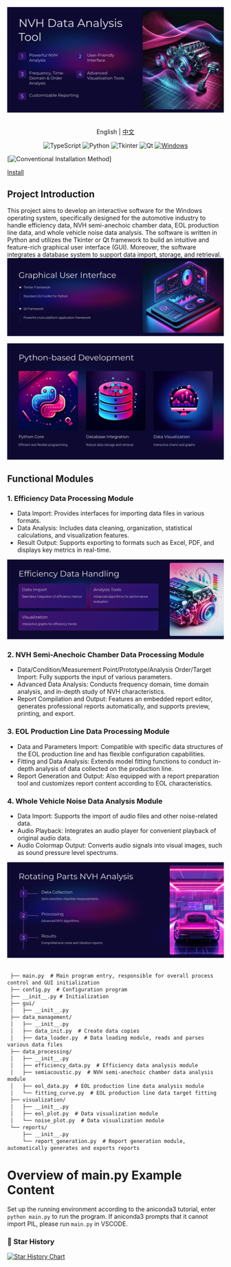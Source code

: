<picture>
  <img alt="a" src="https://github.com/aierlanjiu/NVH-data-analysis-system/blob/main/NVH%20Data%20Analysis%20Tool.png">
</picture>
<p align="center">
    <br> English | <a href="README-CN.md">中文</a>
</p>


<p align="center">


  <!-- TypeScript Badge -->
  <img alt="TypeScript" src="https://img.shields.io/badge/-TypeScript-blue?style=flat-square&logo=typescript&logoColor=white" />

  <!-- Python Badge -->
  <img alt="Python" src="https://img.shields.io/badge/-Python-blue?style=flat-square&logo=python&logoColor=white" />

  <!-- Tkinter Badge -->
  <img alt="Tkinter" src="https://img.shields.io/badge/-Tkinter-blue?style=flat-square&logo=python&logoColor=white" />

  <!-- Qt Badge -->
  <img alt="Qt" src="https://img.shields.io/badge/-Qt-blue?style=flat-square&logo=qt&logoColor=white" />

  <!-- Windows Badge -->
  <a href="https://github.com/yetone/openai-translator/releases" target="_blank">
    <img alt="Windows" src="https://img.shields.io/badge/-Windows-blue?style=flat-square&logo=windows&logoColor=white" />
  </a>
</p>


[![Conventional Installation Method](https://img.shields.io/static/v1?label=&message=Conventional%20Installation%20Method&color=gray)]

<a href="root/aniconda3.md">Install</a>


## Project Introduction
This project aims to develop an interactive software for the Windows operating system, specifically designed for the automotive industry to handle efficiency data, NVH semi-anechoic chamber data, EOL production line data, and whole vehicle noise data analysis. The software is written in Python and utilizes the Tkinter or Qt framework to build an intuitive and feature-rich graphical user interface (GUI). Moreover, the software integrates a database system to support data import, storage, and retrieval.
<picture>
  <img alt="b" src="Graphical User Interface.png">
</picture>

<picture>
  <img alt="e" src="Python-based Development.png">
</picture>

## Functional Modules

### 1. Efficiency Data Processing Module
- Data Import: Provides interfaces for importing data files in various formats.
- Data Analysis: Includes data cleaning, organization, statistical calculations, and visualization features.
- Result Output: Supports exporting to formats such as Excel, PDF, and displays key metrics in real-time.
<picture>
  <img alt="c" src="Efficiency Data Handling.png">
</picture>

### 2. NVH Semi-Anechoic Chamber Data Processing Module
- Data/Condition/Measurement Point/Prototype/Analysis Order/Target Import: Fully supports the input of various parameters.
- Advanced Data Analysis: Conducts frequency domain, time domain analysis, and in-depth study of NVH characteristics.
- Report Compilation and Output: Features an embedded report editor, generates professional reports automatically, and supports preview, printing, and export.

### 3. EOL Production Line Data Processing Module
- Data and Parameters Import: Compatible with specific data structures of the EOL production line and has flexible configuration capabilities.
- Fitting and Data Analysis: Extends model fitting functions to conduct in-depth analysis of data collected on the production line.
- Report Generation and Output: Also equipped with a report preparation tool and customizes report content according to EOL characteristics.

### 4. Whole Vehicle Noise Data Analysis Module
- Data Import: Supports the import of audio files and other noise-related data.
- Audio Playback: Integrates an audio player for convenient playback of original audio data.
- Audio Colormap Output: Converts audio signals into visual images, such as sound pressure level spectrums.
<picture>
  <img alt="d" src="Rotating Parts NVH Analysis.png">
</picture>

```plaintext

 ├── main.py  # Main program entry, responsible for overall process control and GUI initialization
 ├── config.py  # Configuration program
 ├── __init__.py # Initialization
 ├── gui/
 │   ├── __init__.py
 ├── data_management/
 │   ├── __init__.py
 │   ├── data_init.py  # Create data copies
 │   ├── data_loader.py  # Data loading module, reads and parses various data files
 ├── data_processing/
 │   ├── __init__.py
 │   ├── efficiency_data.py  # Efficiency data analysis module
 │   ├── semiacoustic.py  # NVH semi-anechoic chamber data analysis module
 │   ├── eol_data.py  # EOL production line data analysis module
 │   └── fitting_curve.py  # EOL production line data target fitting
 ├── visualization/
 │   ├── __init__.py
 │   ├── eol_plot.py  # Data visualization module
 │   └── noise_plot.py  # Data visualization module
 └── reports/
     ├── __init__.py
     └── report_generation.py  # Report generation module, automatically generates and exports reports
```

# Overview of main.py Example Content

Set up the running environment according to the aniconda3 tutorial, enter `python main.py` to run the program. If aniconda3 prompts that it cannot import PIL, please run `main.py` in VSCODE.

### 🌟 Star History
[![Star History Chart](https://api.star-history.com/svg?repos=aierlanjiu/NVH-data-analysis-system&type=Date)](https://star-history.com/#aierlanjiu/NVH-data-analysis-system&Date)

